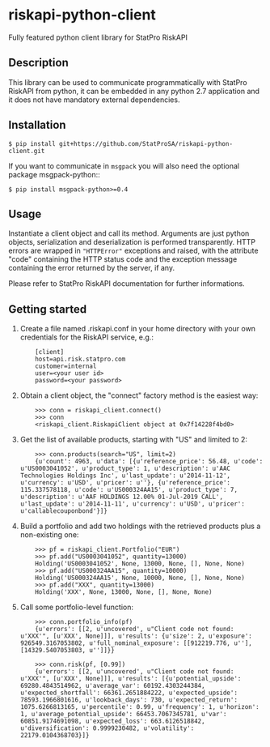 riskapi-python-client
=====================

Fully featured python client library for StatPro RiskAPI

Description
-----------

This library can be used to communicate programmatically with StatPro RiskAPI
from python, it can be embedded in any python 2.7 application and it does not
have mandatory external dependencies.


Installation
------------

`$ pip install git+https://github.com/StatProSA/riskapi-python-client.git`

If you want to communicate in ``msgpack`` you will also need the optional package msgpack-python::

`$ pip install msgpack-python>=0.4`


Usage
-----

Instantiate a client object and call its method. Arguments are just python
objects, serialization and deserialization is performed transparently.
HTTP errors are wrapped in ``"HTTPError"`` exceptions and raised, with the
attribute "code" containing the HTTP status code and the exception
message containing the error returned by the server, if any.

Please refer to StatPro RiskAPI documentation for further informations.


Getting started
---------------


1. Create a file named .riskapi.conf in your home directory with your own 
   credentials for the RiskAPI service, e.g.:

           [client]
           host=api.risk.statpro.com
           customer=internal
           user=<your user id>
           password=<your password>

2. Obtain a client object, the "connect" factory method is the easiest way:

           >>> conn = riskapi_client.connect()
           >>> conn
           <riskapi_client.RiskapiClient object at 0x7f14228f4bd0>

3. Get the list of available products, starting with "US" and limited to 2:

           >>> conn.products(search="US", limit=2)
           {u'count': 4963, u'data': [{u'reference_price': 56.48, u'code': u'US0003041052', u'product_type': 1, u'description': u'AAC Technologies Holdings Inc', u'last_update': u'2014-11-12', u'currency': u'USD', u'pricer': u''}, {u'reference_price': 115.337578118, u'code': u'US000324AA15', u'product_type': 7, u'description': u'AAF HOLDINGS 12.00% 01-Jul-2019 CALL', u'last_update': u'2014-11-11', u'currency': u'USD', u'pricer': u'callablecouponbond'}]}

4. Build a portfolio and add two holdings with the retrieved products plus a non-existing one:

           >>> pf = riskapi_client.Portfolio("EUR")
           >>> pf.add("US0003041052", quantity=13000)
           Holding('US0003041052', None, 13000, None, [], None, None)
           >>> pf.add("US000324AA15", quantity=10000)
           Holding('US000324AA15', None, 10000, None, [], None, None)
           >>> pf.add("XXX", quantity=13000)
           Holding('XXX', None, 13000, None, [], None, None)

5. Call some portfolio-level function:

           >>> conn.portfolio_info(pf)
           {u'errors': [[2, u'uncovered', u"Client code not found: u'XXX'", [u'XXX', None]]], u'results': {u'size': 2, u'exposure': 926549.3167053802, u'full_nominal_exposure': [[912219.776, u''], [14329.5407053803, u'']]}}

           >>> conn.risk(pf, [0.99])
           {u'errors': [[2, u'uncovered', u"Client code not found: u'XXX'", [u'XXX', None]]], u'results': [{u'potential_upside': 69280.4843514962, u'average_var': 60192.4303244384, u'expected_shortfall': 66361.2651884222, u'expected_upside': 78593.1966801616, u'lookback_days': 730, u'expected_return': 1075.6266813165, u'percentile': 0.99, u'frequency': 1, u'horizon': 1, u'average_potential_upside': 66453.7067345781, u'var': 60851.9174691098, u'expected_loss': 663.6126518842, u'diversification': 0.9999230482, u'volatility': 22179.0104368703}]}

